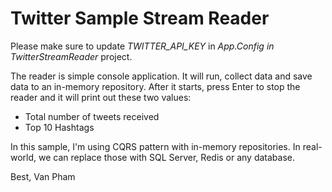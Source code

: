 # Twitter Sample Stream Reader

Please make sure to update *TWITTER_API_KEY* in *App.Config* *in TwitterStreamReader* project.

The reader is simple console application. It will run, collect data and save data to an in-memory repository. After it starts, press Enter to stop the reader and it will print out these two values:

-  Total number of tweets received
-  Top 10 Hashtags

In this sample, I'm using CQRS pattern with in-memory repositories. In real-world, we can replace those with SQL Server, Redis or any database.

Best,
Van Pham
